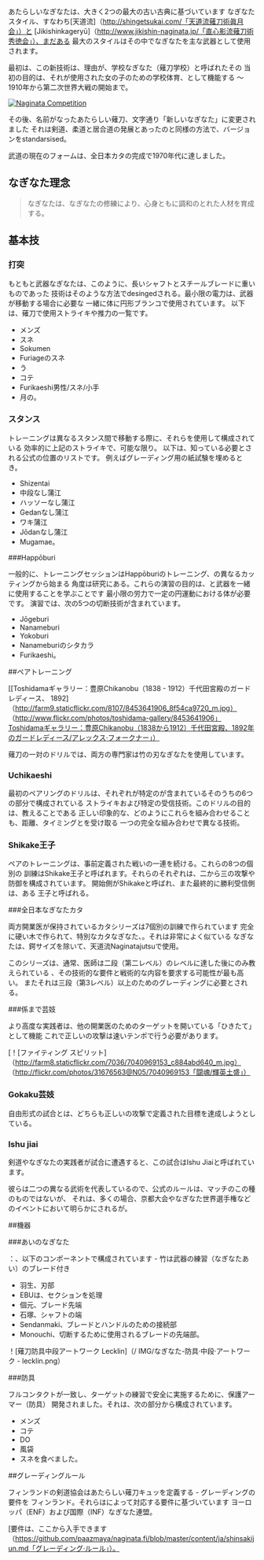 あたらしいなぎなたは、大きく2つの最大の古い古典に基づいています
なぎなたスタイル、すなわち[天道流]（http://shingetsukai.com/「天道流薙刀術眞月会」）と
[Jikishinkageryū]（http://www.jikishin-naginata.jp/「直心影流薙刀術秀徳会」）、まだある
最大のスタイルはその中でなぎなたを主な武器として使用されます。

最初は、この新技術は、理由が、学校なぎなた（薙刀学校）と呼ばれたその
当初の目的は、それが使用された女の子のための学校体育、として機能する
〜1910年から第二次世界大戦の開始まで。

[![Naginata
Competition](http://farm7.staticflickr.com/6231/6282661367_12b51920c4_m.jpg)
](http://flickr.com/photos/96248369@N00/6282661367 "Naginata Competition / ethics_gradient")

その後、名前がなったあたらしい薙刀、文字通り「新しいなぎなた」に変更されました
それは剣道、柔道と居合道の発展とあったのと同様の方法で、バージョンをstandarsised。

武道の現在のフォームは、全日本カタの完成で1970年代に達しました。


## なぎなた理念

> なぎなたは、なぎなたの修練により、心身ともに調和のとれた人材を育成する。


## 基本技

### 打突

もともと武器なぎなたは、このように、長いシャフトとスチールブレードに重いものであった
技術はそのような方法でdesingedされる。最小限の電力は、武器が移動する場合に必要な
一緒に体に円形ブランコで使用されています。
以下は、薙刀で使用ストライキや推力の一覧です。

- メンズ
- スネ
- Sokumen
- Furiageのスネ
- う
- コテ
- Furikaeshi男性​​/スネ/小手
- 月の。

### スタンス

トレーニングは異なるスタンス間で移動する際に、それらを使用して構成されている
効率的に上記のストライキで、可能な限り。
以下は、知っている必要とされる公式の位置のリストです。
例えばグレーディング用の紙試験を埋めるとき。

- Shizentai
- 中段なし蒲江
- ハッソーなし蒲江
- Gedanなし蒲江
- ワキ蒲江
- Jōdanなし蒲江
- Mugamae。

###Happōburi

一般的に、トレーニングセッションはHappōburiのトレーニング、の異なるカッティングから始まる
角度は研究にある。これらの演習の目的は、と武器を一緒に使用することを学ぶことです
最小限の労力で一定の円運動における体が必要です。
演習では、次の5つの切断技術が含まれています。

- Jōgeburi
- Nanameburi
- Yokoburi
- Nanameburiのシタカラ
- Furikaeshi。

##ペアトレーニング

[[Toshidamaギャラリー：豊原Chikanobu（1838 - 1912）千代田宮殿のガードレディース、
1892]（http://farm9.staticflickr.com/8107/8453641906_8f54ca9720_m.jpg）
（http://www.flickr.com/photos/toshidama-gallery/8453641906」Toshidamaギャラリー：豊原Chikanobu（1838から1912）千代田宮殿、1892年のガードレディース/アレックス·フォークナー」）

薙刀の一対のドリルでは、両方の専門家は竹の刃なぎなたを使用しています。

### Uchikaeshi

最初のペアリングのドリルは、それぞれが特定のが含まれているそのうちの6つの部分で構成されている
ストライキおよび特定の受信技術。このドリルの目的は、教えることである
正しい印象的な、どのようにこれらを組み合わせることも、距離、タイミングとを受け取る
一つの完全な組み合わせで異なる技術。

### Shikake王子

ペアのトレーニングは、事前定義された戦いの一連を続ける。これらの8つの個別の
訓練はShikake王子と呼ばれます。それらのそれぞれは、二から三の攻撃や防御を構成されています。
開始側がShikakeと呼ばれ、また最終的に勝利受信側は、ある
王子と呼ばれる。

###全日本なぎなたカタ

両方開業医が保持されているカタシリーズは7個別の訓練で作られています
完全に硬い木で作られて、特別なカタなぎなた、。それは非常によく似ている
なぎなたは、鍔サイズを除いて、天道流Naginatajutsuで使用。

このシリーズは、通常、医師は二段（第二レベル）のレベルに達した後にのみ教えられている
、その技術的な要件と戦術的な内容を要求する可能性が最も高い。
またそれは三段（第3レベル）以上のためのグレーディングに必要とされる。

###係まで芸妓

より高度な実践者は、他の開業医のためのターゲットを開いている「ひきたて」として機能
これで正しいの攻撃は速いテンポで行う必要があります。

[！[ファイティング
スピリット]（http://farm8.staticflickr.com/7036/7040969153_c884abd640_m.jpg）
（http://flickr.com/photos/31676563@N05/7040969153「闘魂/輝英土盛」）

### Gokaku芸妓

自由形式の試合とは、どちらも正しいの攻撃で定義された目標を達成しようとしている。

### Ishu jiai

剣道やなぎなたの実践者が試合に遭遇すると、この試合はIshu Jiaiと呼ばれています。

彼らは二つの異なる武術を代表しているので、公式のルールは、マッチのこの種のものではないが、
それは、多くの場合、京都大会やなぎなた世界選手権などのイベントにおいて明らかにされるが。

##機器

###あいのなぎなた

：、以下のコンポーネントで構成されています - 竹は武器の練習（なぎなたあい）のブレード付き

- 羽生、刃部
- EBUは、セクションを処理
- 個元、ブレード先端
- 石塚、シャフトの端
- Sendanmaki、ブレードとハンドルのための接続部
- Monouchi、切断するために使用されるブレードの先端部。

！[薙刀防具中段アートワーク
Lecklin]（/ IMG/なぎなた-防具·中段·アートワーク - lecklin.png）

###防具

フルコンタクトが一致し、ターゲットの練習で安全に実施するために、保護アーマー（防具）
開発されました。それは、次の部分から構成されています。

- メンズ
- コテ
- DO
- 風袋
- スネを食べました。

##グレーディングルール

フィンランドの剣道協会はあたらしい薙刀キュッを定義する - グレーディングの要件を
フィンランド。それらはによって対応する要件に基づいています
ヨーロッパ（ENF）および国際（INF）なぎなた連盟。

[要件は、ここから入手できます
（https://github.com/paazmaya/naginata.fi/blob/master/content/ja/shinsakijun.md「グレーディング·ルール」）。
